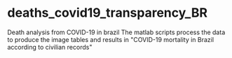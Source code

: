 # deaths_covid19_transparency_BR
Death analysis from COVID-19 in brazil
The matlab scripts process the data to produce the image tables and results in 
"COVID-19 mortality in Brazil according to civilian records"
